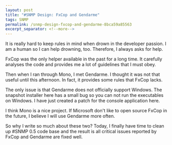 ```yaml
---
layout: post
title: "#SNMP Design: FxCop and Gendarme"
tags: SNMP
permalink: /snmp-design-fxcop-and-gendarme-8bca59a85563
excerpt_separator: <!--more-->
---
```

It is really hard to keep rules in mind when drown in the developer passion. I am a human so I can help drowning, too. Therefore, I always asks for help.
<!--more-->

FxCop was the only helper available in the past for a long time. It carefully analyses the code and provides me a lot of guidelines that I must obey.

Then when I ran through Mono, I met Gendarme. I thought it was not that useful until this afternoon. In fact, it provides some rules that FxCop lacks.

The only issue is that Gendarme does not officially support Windows. The snapshot installer here has a small bug so you can not run the executables on Windows. I have just created a patch for the console application here.

I think Mono is a nice project. If Microsoft don't like to open source FxCop in the future, I believe I will use Gendarme more often.

So why I write so much about these two? Today, I finally have time to clean up #SNMP 0.5 code base and the result is all critical issues reported by FxCop and Gendarme are fixed well.
